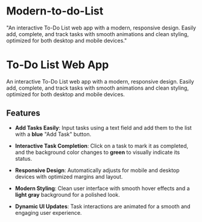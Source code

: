 # Modern-to-do-List
"An interactive To-Do List web app with a modern, responsive design. Easily add, complete, and track tasks with smooth animations and clean styling, optimized for both desktop and mobile devices."

# To-Do List Web App

An interactive To-Do List web app with a modern, responsive design. Easily add, complete, and track tasks with smooth animations and clean styling, optimized for both desktop and mobile devices.

## Features

- **Add Tasks Easily**: Input tasks using a text field and add them to the list with a **blue** "Add Task" button.

- **Interactive Task Completion**: Click on a task to mark it as completed, and the background color changes to **green** to visually indicate its status.
  
- **Responsive Design**: Automatically adjusts for mobile and desktop devices with optimized margins and layout.
  
- **Modern Styling**: Clean user interface with smooth hover effects and a **light gray** background for a polished look.
  
- **Dynamic UI Updates**: Task interactions are animated for a smooth and engaging user experience.
